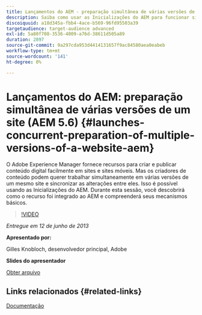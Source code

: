 ```yaml
---
title: Lançamentos do AEM - preparação simultânea de várias versões de um site (AEM 5.6)
description: Saiba como usar as Inicializações do AEM para funcionar simultaneamente em várias versões de um mesmo site e sincronizar as alterações entre elas. Descubra como o AEM Launches foi integrado ao AEM e saiba mais sobre seus mecanismos básicos.
discoiquuid: a18d345a-fbb4-4ace-b569-96fd95503a39
targetaudience: target-audience advanced
exl-id: 5a80f708-3536-4009-a76d-38611d505a89
duration: 2897
source-git-commit: 9a297cda953d4414131657f9ac84580aea0eabeb
workflow-type: tm+mt
source-wordcount: '141'
ht-degree: 0%

---
```


# Lançamentos do AEM: preparação simultânea de várias versões de um site (AEM 5.6) {#launches-concurrent-preparation-of-multiple-versions-of-a-website-aem}

O Adobe Experience Manager fornece recursos para criar e publicar conteúdo digital facilmente em sites e sites móveis. Mas os criadores de conteúdo podem querer trabalhar simultaneamente em várias versões de um mesmo site e sincronizar as alterações entre eles. Isso é possível usando as Inicializações do AEM. Durante esta sessão, você descobrirá como o recurso foi integrado ao AEM e compreenderá seus mecanismos básicos.

>[!VIDEO](https://video.tv.adobe.com/v/19579/?quality=9)

*Entregue em 12 de junho de 2013*

**Apresentado por:**

Gilles Knobloch, desenvolvedor principal, Adobe

**Slides do apresentador**

[Obter arquivo](assets/2013-06-12-launches-cqgems.pdf)

## Links relacionados {#related-links}

[Documentação](https://docs.adobe.com/docs/en/cq/current/wcm/launches.html)

<!--
[Get back to the Overview](https://helpx.adobe.com/br/experience-manager/kt/eseminars/gems/aem-index.html)
-->
